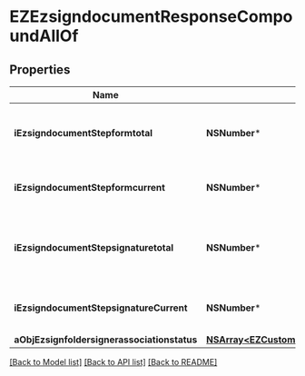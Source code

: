 # EZEzsigndocumentResponseCompoundAllOf

## Properties
Name | Type | Description | Notes
------------ | ------------- | ------------- | -------------
**iEzsigndocumentStepformtotal** | **NSNumber*** | The total number of steps in the form filling phase | 
**iEzsigndocumentStepformcurrent** | **NSNumber*** | The current step in the form filling phase | 
**iEzsigndocumentStepsignaturetotal** | **NSNumber*** | The total number of steps in the signature filling phase | 
**iEzsigndocumentStepsignatureCurrent** | **NSNumber*** | The current step in the signature phase | 
**aObjEzsignfoldersignerassociationstatus** | [**NSArray&lt;EZCustomEzsignfoldersignerassociationstatusResponse&gt;***](EZCustomEzsignfoldersignerassociationstatusResponse.md) |  | 

[[Back to Model list]](../README.md#documentation-for-models) [[Back to API list]](../README.md#documentation-for-api-endpoints) [[Back to README]](../README.md)


